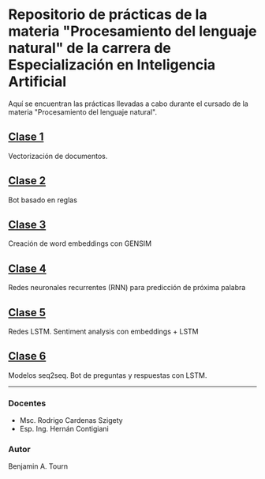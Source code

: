 # Repositorio de prácticas de la materia "Procesamiento del lenguaje natural" de la carrera de Especialización en Inteligencia Artificial 

Aquí se encuentran las prácticas llevadas a cabo durante el cursado de la materia "Procesamiento del lenguaje natural". 

## [Clase 1](https://github.com/btourn/EIA-NLP-Practicas/tree/main/Clase1)

Vectorización de documentos.

## [Clase 2](https://github.com/btourn/EIA-NLP-Practicas/tree/main/Clase2)

Bot basado en reglas

## [Clase 3](https://github.com/btourn/EIA-NLP-Practicas/tree/main/Clase3)

Creación de word embeddings con GENSIM

## [Clase 4](https://github.com/btourn/EIA-NLP-Practicas/tree/main/Clase4)

Redes neuronales recurrentes (RNN) para predicción de próxima palabra

## [Clase 5](https://github.com/btourn/EIA-NLP-Practicas/tree/main/Clase5)

Redes LSTM. Sentiment analysis con embeddings + LSTM

## [Clase 6](https://github.com/btourn/EIA-NLP-Practicas/tree/main/Clase6)

Modelos seq2seq. Bot de preguntas y respuestas con LSTM.


---

### Docentes

- Msc. Rodrigo Cardenas Szigety
- Esp. Ing. Hernán Contigiani


### Autor

Benjamin A. Tourn